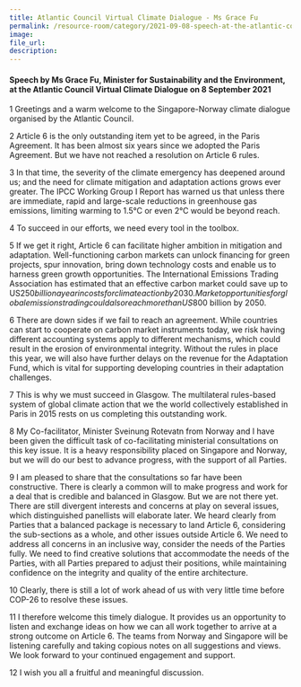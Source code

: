 ```yaml
---  
title: Atlantic Council Virtual Climate Dialogue - Ms Grace Fu
permalink: /resource-room/category/2021-09-08-speech-at-the-atlantic-council-virtual-climate-dialogue/
image:  
file_url:  
description:  
---  
```


#### Speech by Ms Grace Fu,  Minister  for Sustainability and the Environment, at the Atlantic Council Virtual Climate Dialogue on 8 September 2021  

1 Greetings and a warm welcome to the Singapore-Norway climate dialogue organised by the Atlantic Council.

2 Article 6 is the only outstanding item yet to be agreed, in the Paris Agreement. It has been almost six years since we adopted the Paris Agreement. But we have not reached a resolution on Article 6 rules. 

3 In that time, the severity of the climate emergency has deepened around us; and the need for climate mitigation and adaptation actions grows ever greater. The IPCC Working Group I Report has warned us that unless there are immediate, rapid and large-scale reductions in greenhouse gas emissions, limiting warming to 1.5°C or even 2°C would be beyond reach.

4 To succeed in our efforts, we need every tool in the toolbox. 

5 If we get it right, Article 6 can facilitate higher ambition in mitigation and adaptation. Well-functioning carbon markets can unlock financing for green projects, spur innovation, bring down technology costs and enable us to harness green growth opportunities. The International Emissions Trading Association has estimated that an effective carbon market could save up to US$250 billion a year in costs for climate action by 2030. Market opportunities for global emissions trading could also reach more than US$800 billion by 2050.

6 There are down sides if we fail to reach an agreement. While countries can start to cooperate on carbon market instruments today, we risk having different accounting systems apply to different mechanisms, which could result in the erosion of environmental integrity. Without the rules in place this year, we will also have further delays on the revenue for the Adaptation Fund, which is vital for supporting developing countries in their adaptation challenges.

7 This is why we must succeed in Glasgow. The multilateral rules-based system of global climate action that we the world collectively established in Paris in 2015 rests on us completing this outstanding work.

8	My Co-facilitator, Minister Sveinung Rotevatn from Norway and I have been given the difficult task of co-facilitating ministerial consultations on this key issue.  It is a heavy responsibility placed on Singapore and Norway, but we will do our best to advance progress, with the support of all Parties.

9 I am pleased to share that the consultations so far have been constructive. There is clearly a common will to make progress and work for a deal that is credible and balanced in Glasgow. But we are not there yet. There are still divergent interests and concerns at play on several issues, which distinguished panellists will elaborate later. We heard clearly from Parties that a balanced package is necessary to land Article 6, considering the sub-sections as a whole, and other issues outside Article 6. We need to address all concerns in an inclusive way, consider the needs of the Parties fully. We need to find creative solutions that accommodate the needs of the Parties, with all Parties prepared to adjust their positions, while maintaining confidence on the integrity and quality of the entire architecture.

10 Clearly, there is still a lot of work ahead of us with very little time before COP-26 to resolve these issues.

11 I therefore welcome this timely dialogue. It provides us an opportunity to listen and exchange ideas on how we can all work together to arrive at a strong outcome on Article 6. The teams from Norway and Singapore will be listening carefully and taking copious notes on all suggestions and views. We look forward to your continued engagement and support.

12 I wish you all a fruitful and meaningful discussion.
